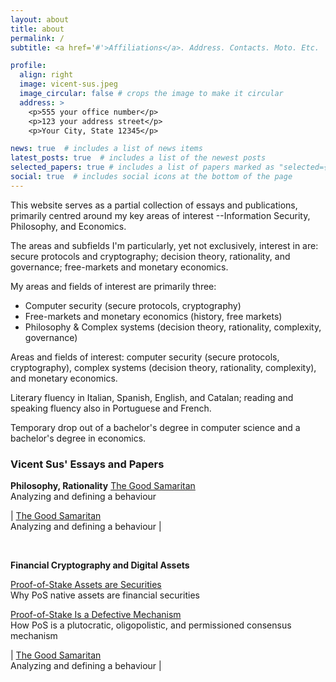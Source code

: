 ```yaml
---
layout: about
title: about
permalink: /
subtitle: <a href='#'>Affiliations</a>. Address. Contacts. Moto. Etc.

profile:
  align: right
  image: vicent-sus.jpeg
  image_circular: false # crops the image to make it circular
  address: >
    <p>555 your office number</p>
    <p>123 your address street</p>
    <p>Your City, State 12345</p>

news: true  # includes a list of news items
latest_posts: true  # includes a list of the newest posts
selected_papers: true # includes a list of papers marked as "selected={true}"
social: true  # includes social icons at the bottom of the page
---
```


This website serves as a partial collection of essays and publications, primarily centred around my key areas of interest --Information Security, Philosophy, and Economics.

The areas and subfields I'm particularly, yet not exclusively, interest in are: secure protocols and cryptography; decision theory, rationality, and governance; free-markets and monetary economics.

My areas and fields of interest are primarily three:
- Computer security (secure protocols, cryptography)
- Free-markets and monetary economics (history, free markets)
- Philosophy & Complex systems (decision theory, rationality, complexity, governance) 


Areas and fields of interest: computer security (secure protocols, cryptography), complex systems (decision theory, rationality, complexity), and monetary economics.

Literary fluency in Italian, Spanish, English, and Catalan; reading and speaking fluency also in Portuguese and French.

Temporary drop out of a bachelor's degree in computer science and a bachelor's degree in economics.

### **Vicent Sus' Essays and Papers**

**Philosophy, Rationality**
[The Good Samaritan](#)  
Analyzing and defining a behaviour


| [The Good Samaritan](#)<br>Analyzing and defining a behaviour |

<br>

**Financial Cryptography and Digital Assets**

[Proof-of-Stake Assets are Securities](#)  
Why PoS native assets are financial securities

[Proof-of-Stake Is a Defective Mechanism](#)  
How PoS is a plutocratic, oligopolistic, and permissioned consensus mechanism

| [The Good Samaritan](#)<br>Analyzing and defining a behaviour |


<br>
